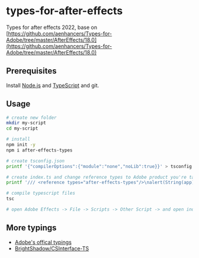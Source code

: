 # types-for-after-effects

Types for after effects 2022, base on [https://github.com/aenhancers/Types-for-Adobe/tree/master/AfterEffects/18.0](https://github.com/aenhancers/Types-for-Adobe/tree/master/AfterEffects/18.0)

## Prerequisites

Install [Node.js](https://nodejs.org/en/download/) and [TypeScript](https://www.typescriptlang.org/#download-links) and git.

## Usage

```bash
# create new folder
mkdir my-script
cd my-script

# install
npm init -y
npm i after-effects-types

# create tsconfig.json
printf '{"compilerOptions":{"module":"none","noLib":true}}' > tsconfig.json

# create index.ts and change reference types to Adobe product you're targeting
printf '/// <reference types="after-effects-types"/>\nalert(String(app));\n' > index.ts

# compile typescript files
tsc

# open Adobe Effects -> File -> Scripts -> Other Script -> and open index.js
```

## More typings

- [Adobe's offical typings](https://github.com/Adobe-CEP/Samples/tree/master/TypeScript/typings)
- [BrightShadow/CSInterface-TS](https://github.com/BrightShadow/CSInterface-TS)
